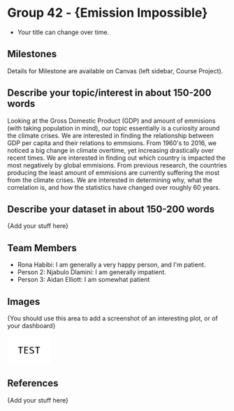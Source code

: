 # Group 42 - {Emission Impossible}

- Your title can change over time.

## Milestones

Details for Milestone are available on Canvas (left sidebar, Course Project).

## Describe your topic/interest in about 150-200 words

Looking at the Gross Domestic Product (GDP) and amount of emmisions (with taking population in mind), our topic essentially is a curiosity around the climate crises.
We are interested in finding the relationship between GDP per capita and their relations to emmsions. From 1960's to 2016, we noticed a big change in climate overtime, yet increasing drastically over recent times. We are interested in finding out which country is impacted the most negatively by global emmisions. From previous research, the countries producing the least amount of emmisions are currently suffering the most from the climate crises. We are interested in determining why, what the correlation is, and how the statistics have changed over roughly 60 years.


## Describe your dataset in about 150-200 words

{Add your stuff here}

## Team Members

- Rona Habibi: I am generally a very happy person, and I'm patient.
- Person 2: Njabulo Dlamini: I am generally impatient.
- Person 3: Aidan Elliott: I am somewhat patient

## Images

{You should use this area to add a screenshot of an interesting plot, or of your dashboard}

<img src ="images/test.png" width="100px">

## References

{Add your stuff here}



